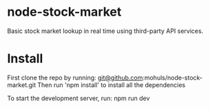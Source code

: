 # node-stock-market
Basic stock market lookup in real time using third-party API services.

# Install
First clone the repo by running: git@github.com:mohuls/node-stock-market.git
Then run 'npm install' to install all the dependencies

To start the development server, run: npm run dev
